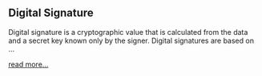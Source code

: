 ## Digital Signature 

Digital signature is a cryptographic value that is calculated from the data and a secret key known only by the signer. Digital signatures are based on ...

[read more...](vereniliana.github.io/digitalsignature)
